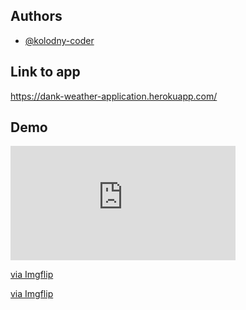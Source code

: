 
## Authors

- [@kolodny-coder](https://github.com/kolodny-coder)


## Link to app 

https://dank-weather-application.herokuapp.com/

## Demo

<div style="width:360px;max-width:100%;"><div style="height:0;padding-bottom:50.83%;position:relative;"><iframe width="360" height="183" style="position:absolute;top:0;left:0;width:100%;height:100%;" frameBorder="0" src="https://imgflip.com/embed/6hmwol"></iframe></div><p><a href="https://imgflip.com/gif/6hmwol">via Imgflip</a></p></div>


<a href="https://imgflip.com/gif/6hmwol">via Imgflip</a>

